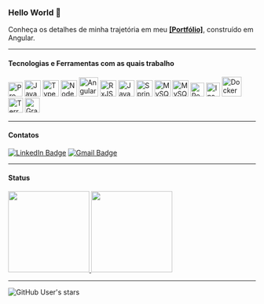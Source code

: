 ### Hello World 🖖

Conheça os detalhes de minha trajetória em meu [**[Portfólio]**](https://gisellebarbosa.vercel.app/), construído em Angular.

---
#### Tecnologias e Ferramentas com as quais trabalho

<a href="https://www.linkedin.com/in/gisellebarb/" ><img width="29px" src="https://gisellebarbosa.vercel.app/assets/images/skills-page/languages/prometheus.png" alt="Prometheus"/></a>
<a href="https://www.linkedin.com/in/gisellebarb/" ><img width="33px" src="https://gisellebarbosa.vercel.app/assets/images/skills-page/languages/javascript.png" alt="Javascript"/></a>
<a href="https://www.linkedin.com/in/gisellebarb/" ><img width="33px" src="https://gisellebarbosa.vercel.app/assets/images/skills-page/languages/typescript.png" alt="Typescript"/></a>
<a href="https://www.linkedin.com/in/gisellebarb/" ><img width="33px" src="https://gisellebarbosa.vercel.app/assets/images/skills-page/languages/node.png" alt="Node JS"/></a>
<a href="https://www.linkedin.com/in/gisellebarb/" ><img width="39px" src="https://gisellebarbosa.vercel.app/assets/images/skills-page/languages/angular.png" alt="Angular" /></a>
<a href="https://www.linkedin.com/in/gisellebarb/" ><img width="33px" src="https://gisellebarbosa.vercel.app/assets/images/skills-page/languages/rxjs.png" alt="RxJS"/></a>
<a href="https://www.linkedin.com/in/gisellebarb/" ><img width="33px" src="https://gisellebarbosa.vercel.app/assets/images/skills-page/languages/java.png" alt="Java" /></a>
<a href="https://www.linkedin.com/in/gisellebarb/" ><img width="33px" src="https://gisellebarbosa.vercel.app/assets/images/skills-page/languages/spring-boot.png" alt="Spring Boot" /></a>
<a href="https://www.linkedin.com/in/gisellebarb/" ><img width="33px" src="https://gisellebarbosa.vercel.app/assets/images/skills-page/languages/mysql.svg" alt="MySQL" /></a>
<a href="https://www.linkedin.com/in/gisellebarb/" ><img width="33px" src="https://gisellebarbosa.vercel.app/assets/images/skills-page/languages/mongodb.svg" alt="MySQL" /></a>
<a href="https://www.linkedin.com/in/gisellebarb/" ><img width="28px" src="https://gisellebarbosa.vercel.app/assets/images/skills-page/languages/postgre.png" alt="PostgreSQL" /></a>
<a href="https://www.linkedin.com/in/gisellebarb/" ><img width="28px" src="https://gisellebarbosa.vercel.app/assets/images/skills-page/languages/insomnia.png" alt="Insomnia"/></a>
<a href="https://www.linkedin.com/in/gisellebarb/" ><img width="40px" src="https://gisellebarbosa.vercel.app/assets/images/skills-page/languages/docker.svg" alt="Docker"/></a>
<a href="https://www.linkedin.com/in/gisellebarb/" ><img width="30px" src="https://gisellebarbosa.vercel.app/assets/images/skills-page/languages/terraform.svg" alt="Terraform"/></a>
<a href="https://www.linkedin.com/in/gisellebarb/" ><img width="30px" src="https://gisellebarbosa.vercel.app/assets/images/skills-page/languages/grafana.png" alt="Grafana"/></a>

---
#### Contatos
[![LinkedIn Badge](https://img.shields.io/badge/LinkedIn-0A66C2?logo=linkedin&logoColor=fff&style=for-the-badge)](https://www.linkedin.com/in/gisellebarb/) 
[![Gmail Badge](https://img.shields.io/badge/Gmail-EA4335?logo=gmail&logoColor=fff&style=for-the-badge)](mailto:gisellebarbosadevops@gmail.com) 

---

#### Status

<a href="https://github.com/GiselleBarbosa">
  <img height="165em" src="https://github-readme-stats.vercel.app/api/top-langs/?username=GiselleBarbosa&layout=compact&langs_count=5&theme=dracula"/>
  <img height="165em" src="https://github-readme-stats.vercel.app/api?username=GiselleBarbosa&show_icons=true&theme=dracula&include_all_commits=true&count_private=true&hide=issues,stars&show=reviews,prs_merged,prs_merged_percentage"/>
</a>

---
![GitHub User's stars](https://img.shields.io/github/stars/GiselleBarbosa)


